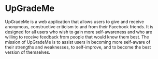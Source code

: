 # UpGradeMe
UpGradeMe is a web application that allows users to give and receive anonymous, constructive criticism to and from their Facebook friends. It is designed for all users who wish to gain more self-awareness and who are willing to receive feedback from people that would know them best. The mission of UpGradeMe is to assist users in becoming more self-aware of their strengths and weaknesses, to self-improve, and to become the best version of themselves.  
